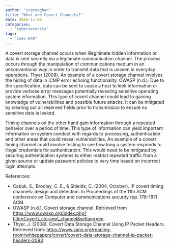 ```yaml
---
author: "icarnaghan"
title: "What are Covert Channels?"
date: 2016-11-05
categories: 
  - "cybersecurity"
tags: 
  - "csec-640"
---
```


A covert storage channel occurs when illegitimate hidden information or data is sent secretly via a legitimate communication channel. The process occurs through the manipulation of communications medium in an unconventional way in order to transmit data that is unseen in everyday operations. Thyer (2008). An example of a covert storage channel involves the hiding of data in ICMP error echoing functionality. OWASP (n.d.). Due to the specification, data can be sent to cause a host to leek information or provide verbose error messages potentially revealing sensitive operating system information. This type of covert channel could lead to gaining knowledge of vulnerabilities and possible future attacks. It can be mitigated by clearing out all reserved fields prior to transmission to ensure no sensitive data is leaked.

Timing channels on the other hand gain information through a repeated behavior over a period of time. This type of information can yield important information on system conduct with regards to processing, authentication and other areas that could reveal vulnerabilities. An example of a covert timing channel could involve testing to see how long a system responds to illegal credentials for authentication. This would need to be mitigated by securing authentication systems to either restrict repeated traffic from a given source or update password policies to vary time based on incorrect login attempts.

References:

- Cabuk, S., Brodley, C. E., & Shields, C. (2004, October). IP covert timing channels: design and detection. In Proceedings of the 11th ACM conference on Computer and communications security (pp. 178-187). ACM.
- OWASP (n.d.). Covert storage channel. Retrieved from https://www.owasp.org/index.php?title=Covert\_storage\_channel&setlang=en.
- Thyer, J. (2008). Covert Data Storage Channel Using IP Packet Headers. Retrieved from: https://www.sans.org/reading-room/whitepapers/covert/covert-data-storage-channel-ip-packet-headers-2093
